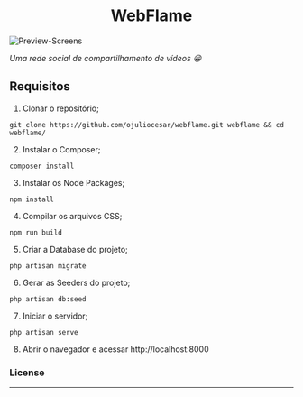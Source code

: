 <h1 align="center">WebFlame</h1>

![Preview-Screens](https://i.imgur.com/HDMxoXf.png)

*Uma rede social de compartilhamento de vídeos 😁*

## Requisitos

1. Clonar o repositório;
```
git clone https://github.com/ojuliocesar/webflame.git webflame && cd webflame/
```

2. Instalar o Composer;
```
composer install
```

3. Instalar os Node Packages;
```
npm install
```

4. Compilar os arquivos CSS;
```
npm run build
```

5. Criar a Database do projeto;
```
php artisan migrate
```

6. Gerar as Seeders do projeto;
```
php artisan db:seed
```

7. Iniciar o servidor;
```
php artisan serve
```

8. Abrir o navegador e acessar http://localhost:8000


### License
----
